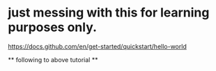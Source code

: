 # just messing with this for learning purposes only.
https://docs.github.com/en/get-started/quickstart/hello-world  

** following to above tutorial **
